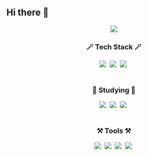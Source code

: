 ## Hi there 👋

<!--
**crlkg/crlkg** is a ✨ _special_ ✨ repository because its `README.md` (this file) appears on your GitHub profile.

Here are some ideas to get you started:

- 🔭 I’m currently working on ...
- 🌱 I’m currently learning ...
- 👯 I’m looking to collaborate on ...
- 🤔 I’m looking for help with ...
- 💬 Ask me about ...
- 📫 How to reach me: ...
- 😄 Pronouns: ...
- ⚡ Fun fact: ...
-->

<!-- 타이틀 -->
<div align="center">
  <img src="https://readme-typing-svg.demolab.com/?lines=Welcome+to+crlkg's+Github)]">
</div>

<!-- 내용 -->
<h3 align="center">🪄 Tech Stack 🪄</h3>
  <div align="center">
    <img src="https://img.shields.io/badge/html5-%23E34F26.svg?style=for-the-badge&logo=html5&logoColor=white">&nbsp
    <img src="https://img.shields.io/badge/css3-%231572B6.svg?style=for-the-badge&logo=css3&logoColor=white">&nbsp
    <img src="https://img.shields.io/badge/javascript-%23323330.svg?style=for-the-badge&logo=javascript&logoColor=%23F7DF1E">&nbsp
  </div>
  
<br>

<h3 align="center">📓 Studying 📓</h3>
  <div align="center">
    <img src="https://img.shields.io/badge/vuejs-%2335495e.svg?style=for-the-badge&logo=vuedotjs&logoColor=%234FC08D">&nbsp
    <img src="https://img.shields.io/badge/swift-F54A2A?style=for-the-badge&logo=swift&logoColor=white">&nbsp
    <img src="https://img.shields.io/badge/react-%2320232a.svg?style=for-the-badge&logo=react&logoColor=%2361DAFB">&nbsp
  </div>
  
<br>

<h3 align="center">⚒️ Tools ⚒️</h3>
  <div align="center">
    <img src="https://img.shields.io/badge/git-%23F05033.svg?style=for-the-badge&logo=git&logoColor=white">&nbsp
    <img src="https://img.shields.io/badge/github-%23121011.svg?style=for-the-badge&logo=github&logoColor=white">&nbsp
    <img src="https://img.shields.io/badge/bitbucket-%230047B3.svg?style=for-the-badge&logo=bitbucket&logoColor=white">&nbsp
    <img src="https://img.shields.io/badge/Notion-%23000000.svg?style=for-the-badge&logo=notion&logoColor=white">&nbsp  
  </div>
  
<br>

<!-- <h3 align="center">📱 Contact 📱</h3>
<div align="center">
  <a href="">
    
  </a>
</div>
-->
